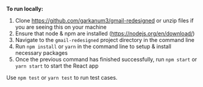 **To run locally:**

1. Clone https://github.com/garkanum3/gmail-redesigned or unzip files if you are seeing this on your machine
2. Ensure that node & npm are installed (https://nodejs.org/en/download/)
3. Navigate to the `gmail-redesigned` project directory in the command line
4. Run `npm install` or `yarn` in the command line to setup & install necessary packages
5. Once the previous command has finished successfully, run `npm start` or `yarn start` to start the React app

Use `npm test` or `yarn test` to run test cases. 

